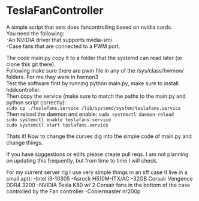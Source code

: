 # TeslaFanController
A simple script that sets does fancontrolling based on nvidia cards.  
You need the following:  
-An NVIDIA driver that supports nvidia-smi  
-Case fans that are connected to a PWM port.  
  
The code main.py copy it to a folder that the systemd can read later (or clone this git there).  
Following make sure there are pwm file in any of the /sys/class/hwmon/ folders. For me they were in hwmon3  
Test the software first by running python main.py, make sure to install hddcontroller.  
Then copy the service (make sure to match the paths to the main.py and python script correctly):  
```sudo cp ./teslafans.service /lib/systemd/system/teslafans.service```  
Then reload the daemon and enable:
```sudo systemctl daemon-reload```  
```sudo systemctl enable teslafans.service```  
```sudo systemctl start teslafans.service```  

Thats it! Now to change the curves dig into the simple code of main.py and change things.

If you have suggestions or edits please create pull reqs. I am not planning on updating this frequently, but from time to time I will check.

For my current server rig I use very simple things in an sff case (I live in a small apt):
-Intel i3-10305
-Asrock H510M-ITX/AC
-32GB Corsair Vengence DDR4 3200
-NVIDIA Tesla K80 w/ 2 Corsair fans in the bottom of the case controlled by the Fan controller
-Coolermaster nr200p